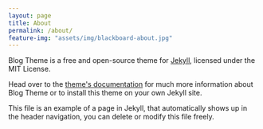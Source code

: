 ```yaml
---
layout: page
title: About
permalink: /about/
feature-img: "assets/img/blackboard-about.jpg"
---
```


Blog Theme is a free and open-source theme for [Jekyll](http://jekyllrb.com/), licensed under the MIT License.

Head over to the [theme's documentation](https://github.com/beedcode/blog-theme) for much more information about Blog Theme or to install this theme on your own Jekyll site.

This file is an example of a page in Jekyll, that automatically shows up in the header navigation, you can delete or modify this file freely.
